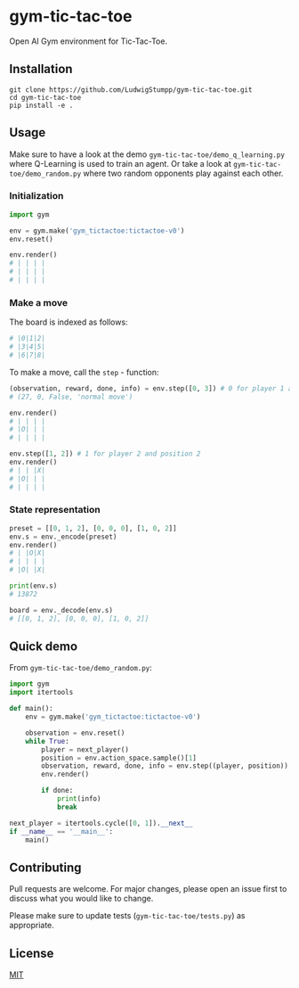 # gym-tic-tac-toe

Open AI Gym environment for Tic-Tac-Toe.

## Installation

```
git clone https://github.com/LudwigStumpp/gym-tic-tac-toe.git
cd gym-tic-tac-toe
pip install -e .
```

## Usage

Make sure to have a look at the demo `gym-tic-tac-toe/demo_q_learning.py` where Q-Learning is used to train an agent.
Or take a look at `gym-tic-tac-toe/demo_random.py` where two random opponents play against each other.

### Initialization

```python
import gym

env = gym.make('gym_tictactoe:tictactoe-v0')
env.reset()

env.render()
# | | | |
# | | | |
# | | | |
```

### Make a move

The board is indexed as follows:

```python
# |0|1|2|
# |3|4|5|
# |6|7|8|
```

To make a move, call the `step` - function:

```python
(observation, reward, done, info) = env.step([0, 3]) # 0 for player 1 and position 3
# (27, 0, False, 'normal move')

env.render()
# | | | |
# |O| | |
# | | | |

env.step([1, 2]) # 1 for player 2 and position 2
env.render()
# | | |X|
# |O| | |
# | | | |
```

### State representation
```python
preset = [[0, 1, 2], [0, 0, 0], [1, 0, 2]]
env.s = env._encode(preset)
env.render()
# | |O|X|
# | | | |
# |O| |X|

print(env.s) 
# 13872

board = env._decode(env.s)
# [[0, 1, 2], [0, 0, 0], [1, 0, 2]]
```

###

## Quick demo
From `gym-tic-tac-toe/demo_random.py`:

```python
import gym
import itertools

def main():
    env = gym.make('gym_tictactoe:tictactoe-v0')

    observation = env.reset()
    while True:
        player = next_player()
        position = env.action_space.sample()[1]
        observation, reward, done, info = env.step((player, position))
        env.render()

        if done:
            print(info)
            break

next_player = itertools.cycle([0, 1]).__next__
if __name__ == '__main__':
    main()

```

## Contributing
Pull requests are welcome. For major changes, please open an issue first to discuss what you would like to change.

Please make sure to update tests (`gym-tic-tac-toe/tests.py`) as appropriate.

## License
[MIT](https://choosealicense.com/licenses/mit/)
